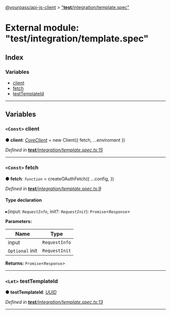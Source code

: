 [@yourpass/api-js-client](../README.md) > ["__test__/integration/template.spec"](../modules/___test___integration_template_spec_.md)

# External module: "__test__/integration/template.spec"

## Index

### Variables

* [client](___test___integration_template_spec_.md#client)
* [fetch](___test___integration_template_spec_.md#fetch)
* [testTemplateId](___test___integration_template_spec_.md#testtemplateid)

---

## Variables

<a id="client"></a>

### `<Const>` client

**● client**: *[CoreClient](../classes/_src_coreclient_.coreclient.md)* =  new Client({ fetch, ...enviroment })

*Defined in [__test__/integration/template.spec.ts:15](https://github.com/yourpass/yourpass-api-js-client/blob/6ee4079/__test__/integration/template.spec.ts#L15)*

___
<a id="fetch"></a>

### `<Const>` fetch

**● fetch**: *`function`* =  createOAuthFetch({
  ...config,
})

*Defined in [__test__/integration/template.spec.ts:9](https://github.com/yourpass/yourpass-api-js-client/blob/6ee4079/__test__/integration/template.spec.ts#L9)*

#### Type declaration
▸(input: *`RequestInfo`*, init?: *`RequestInit`*): `Promise`<`Response`>

**Parameters:**

| Name | Type |
| ------ | ------ |
| input | `RequestInfo` |
| `Optional` init | `RequestInit` |

**Returns:** `Promise`<`Response`>

___
<a id="testtemplateid"></a>

### `<Let>` testTemplateId

**● testTemplateId**: *[UUID](_src_models_common_uuid_.md#uuid)*

*Defined in [__test__/integration/template.spec.ts:13](https://github.com/yourpass/yourpass-api-js-client/blob/6ee4079/__test__/integration/template.spec.ts#L13)*

___

